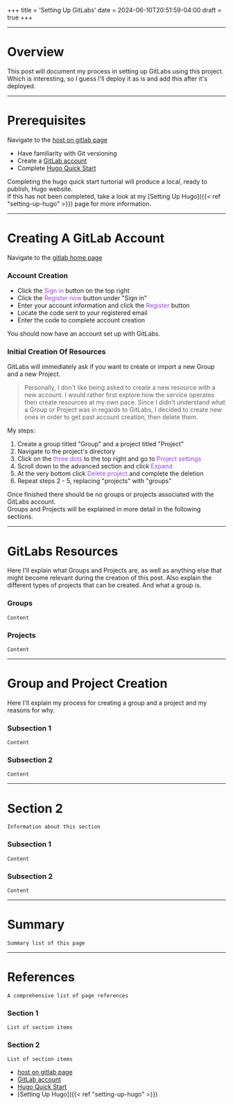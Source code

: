 +++
title = 'Setting Up GitLabs'
date = 2024-06-10T20:51:59-04:00
draft = true
+++

<style>
.file-color {
    color: #3067FF;
}
.direction-color {
    color: #9746DA;
}
</style>

---

# Overview
This post will document my process in setting up GitLabs using this project.\
Which is interesting, so I guess I'll deploy it as is and add this after it's deployed.

---

# Prerequisites
Navigate to the [host on gitlab page](https://gohugo.io/hosting-and-deployment/hosting-on-gitlab/)

- Have familiarity with Git versioning
- Create a [GitLab account](https://about.gitlab.com/)
- Complete [Hugo Quick Start](https://gohugo.io/getting-started/quick-start/)

Completing the hugo quick start turtorial will produce a local, ready to publish, Hugo website.\
If this has not been completed, take a look at my [Setting Up Hugo]({{< ref "setting-up-hugo" >}}) page for more information.

---

# Creating A GitLab Account
Navigate to the [gitlab home page](https://about.gitlab.com/)

### Account Creation
- Click the <span class="direction-color">Sign in</span> button on the top right
- Click the <span class="direction-color">Register now</span> button under "Sign in"
- Enter your account information and click the <span class="direction-color">Register</span> button
- Locate the code sent to your registered email
- Enter the code to complete account creation

You should now have an account set up with GitLabs.

### Initial Creation Of Resources
GitLabs will immediately ask if you want to create or import a new Group and a new Project.

> Personally, I don't like being asked to create a new resource with a new account. I would rather first explore how the service operates then create resources at my own pace. Since I didn't understand what a Group or Project was in regards to GitLabs, I decided to create new ones in order to get past account creation, then delete them.

My steps:
1. Create a group titled "Group" and a project titled "Project"
2. Navigate to the project's directory
3. Click on the <span class="direction-color">three dots</span> to the top right and go to <span class="direction-color">Project settings</span>
4. Scroll down to the advanced section and click <span class="direction-color">Expand</span>
5. At the very bottom click <span class="direction-color">Delete project</span> and complete the deletion
6. Repeat steps 2 - 5, replacing "projects" with "groups"

Once finished there should be no groups or projects associated with the GitLabs account.\
Groups and Projects will be explained in more detail in the following sections.

---

# GitLabs Resources
Here I'll explain what Groups and Projects are, as well as anything else that might become relevant during the creation of this post. Also explain the different types of projects that can be created. And what a group is.

### Groups
`Content`

### Projects
`Content`

---

# Group and Project Creation
Here I'll explain my process for creating a group and a project and my reasons for why.

### Subsection 1
`Content`

### Subsection 2
`Content`

---

# Section 2
`Information about this section`

### Subsection 1
`Content`

### Subsection 2
`Content`

---

# Summary
`Summary list of this page`

---

# References
`A comprehensive list of page references`

### Section 1
`List of section items`

### Section 2
`List of section items`

- [host on gitlab page](https://gohugo.io/hosting-and-deployment/hosting-on-gitlab/)
- [GitLab account](https://about.gitlab.com/)
- [Hugo Quick Start](https://gohugo.io/getting-started/quick-start/)
- [Setting Up Hugo]({{< ref "setting-up-hugo" >}})